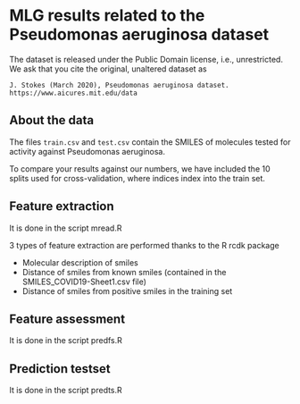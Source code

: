 # MLG results related to the Pseudomonas aeruginosa dataset



The dataset is released under the Public Domain license, i.e., unrestricted. We
ask that you cite the original, unaltered dataset as 

```
J. Stokes (March 2020), Pseudomonas aeruginosa dataset.
https://www.aicures.mit.edu/data
```

## About the data

The files `train.csv` and `test.csv` contain the SMILES of molecules tested for
activity against Pseudomonas aeruginosa.

To compare your results against our numbers, we have included the 10 splits used
for cross-validation, where indices index into the train set. 


## Feature extraction 
It is done in the script mread.R

3 types of feature extraction are performed thanks to the R rcdk package

* Molecular description of smiles 
* Distance of smiles from known smiles (contained in the SMILES_COVID19-Sheet1.csv file)
* Distance of smiles from positive smiles in the training set

## Feature assessment 
It is done in the script predfs.R

## Prediction  testset
It is done in the script predts.R

